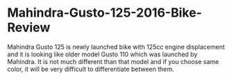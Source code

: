 # Mahindra-Gusto-125-2016-Bike-Review
Mahindra Gusto 125 is newly launched bike with 125cc engine displacement and it is looking like older model Gusto 110 which was launched by Mahindra. It is not much different than that model and if you choose same color, it will be very difficult to differentiate between them. 
